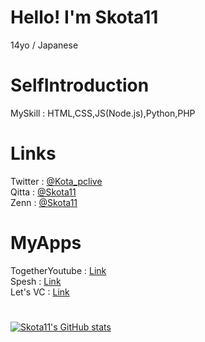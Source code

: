 # Hello! I'm Skota11
14yo / Japanese
# SelfIntroduction
MySkill : HTML,CSS,JS(Node.js),Python,PHP
# Links
Twitter : [@Kota_pclive](https://twitter.com/Kota_pclive)  
Qitta : [@Skota11](https://qiita.com/Skota11)  
Zenn : [@Skota11](https://zenn.dev/skota11)  
# MyApps
TogetherYoutube : [Link](https://togetheryoutube.skota11.repl.co/)  
Spesh : [Link](https://spesh.skota11.com)  
Let's VC : [Link](https://vc.skota11.repl.co/)  
# 
[![Skota11's GitHub stats](https://github-readme-stats.vercel.app/api?username=Skota11)](https://github.com/Skota11/Skota11)

